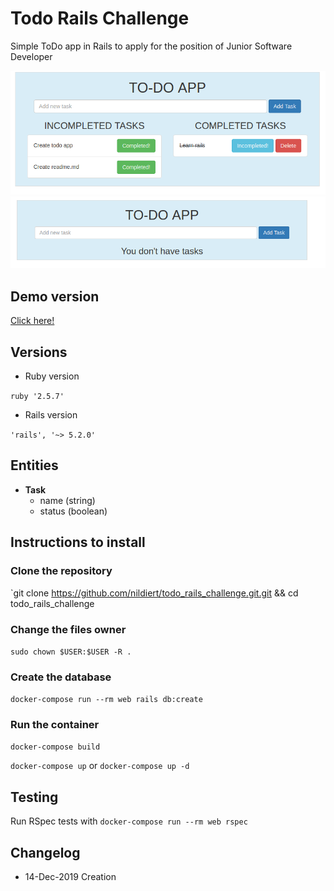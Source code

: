 # Todo Rails Challenge

Simple ToDo app in Rails to apply for the position of Junior Software Developer


![Image](https://raw.githubusercontent.com/nildiert/todo_rails_challenge/master/pics/todo_with_tasks.png)
![Image](https://raw.githubusercontent.com/nildiert/todo_rails_challenge/master/pics/you_dont_have_task.png)

## Demo version

[Click here!](https://todo-rails-challenge.herokuapp.com/)


## Versions

* Ruby version

`ruby '2.5.7'`

* Rails version

`'rails', '~> 5.2.0'`

## Entities

  * **Task**
    * name (string)
    * status (boolean)


## Instructions to install

### Clone the repository

`git clone https://github.com/nildiert/todo_rails_challenge.git.git && cd todo_rails_challenge


### Change the files owner

`sudo chown $USER:$USER -R .`


### Create the database

`docker-compose run --rm web rails db:create`


### Run the container

`docker-compose build`

`docker-compose up` or `docker-compose up -d`

## Testing

Run RSpec tests with `docker-compose run --rm web rspec`


## Changelog
* 14-Dec-2019 Creation
